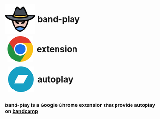 # <img src="./assets/band.png" alt="Google Chrome logo" style="height: 100px; margin-bottom: -40px;"/> band-play
# <img src="./assets/chrome.png" alt="Google Chrome logo" style="height: 85px; margin-left: 8px; margin-right:5px; margin-bottom: -32px;"/> extension
# <img src="./assets/bandcamp.png" alt="Google Chrome logo" style="height: 85px; margin-left: 10px; margin-right:5px; margin-bottom: -32px;"/> autoplay

<br/>

### band-play is a Google Chrome extension that provide autoplay on [bandcamp](bandcamp.com)
